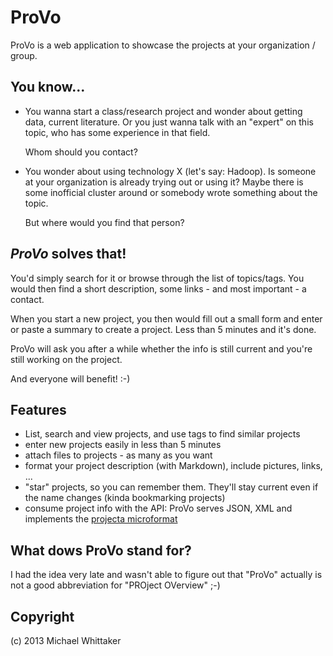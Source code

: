 ProVo
====

ProVo is a web application to showcase the projects at your organization / group.

You know...
----
* You wanna start a class/research project and wonder about getting data, current literature. Or you just wanna talk with an "expert" on this topic, who has some experience in that field.

  Whom should you contact?

* You wonder about using technology X (let's say: Hadoop). Is someone at your organization is already trying out or using it? Maybe there is some inofficial cluster around or somebody wrote something about the topic.

  But where would you find that person?

*ProVo* solves that!
---

You'd simply search for it or browse through the list of topics/tags. You would then find a short description, some links - and most important - a contact.

When you start a new project, you then would fill out a small form and enter or paste a summary to create a project. Less than 5 minutes and it's done.

ProVo will ask you after a while whether the info is still current and you're still working on the project.

And everyone will benefit! :-)

Features
---

* List, search and view projects, and use tags to find similar projects
* enter new projects easily in less than 5 minutes
* attach files to projects - as many as you want
* format your project description (with Markdown), include pictures, links, ...
* "star" projects, so you can remember them. They'll stay current even if the name changes (kinda bookmarking projects)
* consume project info with the API: ProVo serves JSON, XML and implements the [projecta microformat](http://microformats.org/wiki/projecta)

What dows ProVo stand for?
----

I had the idea very late and wasn't able to figure out that "ProVo" actually is not a good abbreviation for "PROject OVerview" ;-)

Copyright
---
(c) 2013 Michael Whittaker